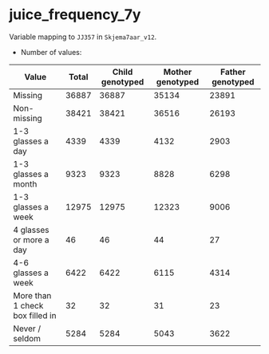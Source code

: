 # juice_frequency_7y
Variable mapping to `JJ357` in `Skjema7aar_v12`.
- Number of values:

| Value | Total | Child genotyped | Mother genotyped | Father genotyped |
| ----- | ----- | --------------- | ---------------- | ---------------- |
| Missing | 36887 | 36887 | 35134 | 23891 |
| Non-missing | 38421 | 38421 | 36516 | 26193 |
| 1-3 glasses a day | 4339 | 4339 | 4132 |2903 |
| 1-3 glasses a month | 9323 | 9323 | 8828 |6298 |
| 1-3 glasses a week | 12975 | 12975 | 12323 |9006 |
| 4 glasses or more a day | 46 | 46 | 44 |27 |
| 4-6 glasses a week | 6422 | 6422 | 6115 |4314 |
| More than 1 check box filled in | 32 | 32 | 31 |23 |
| Never / seldom | 5284 | 5284 | 5043 |3622 |



